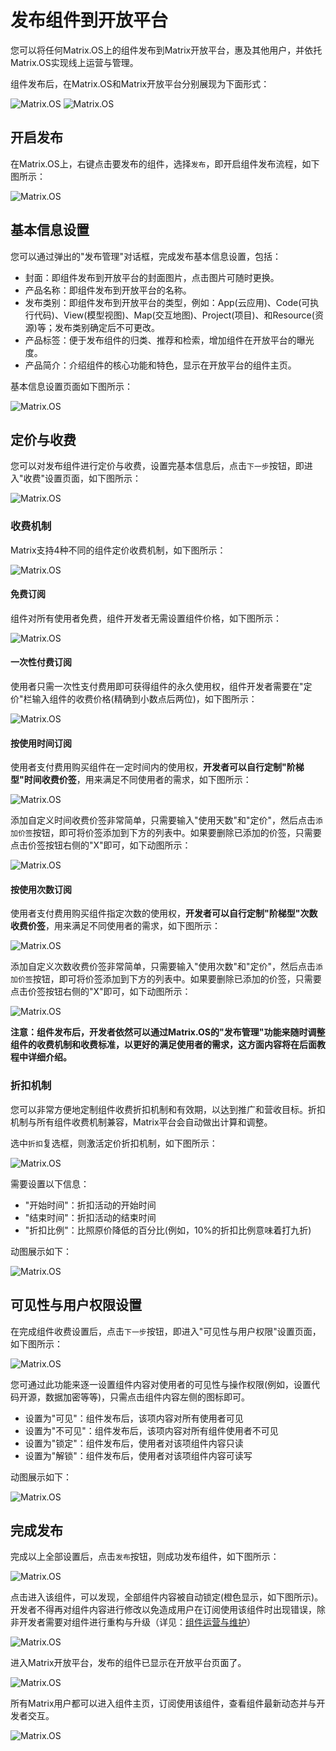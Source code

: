 # 发布组件到开放平台

您可以将任何Matrix.OS上的组件发布到Matrix开放平台，惠及其他用户，并依托Matrix.OS实现线上运营与管理。

组件发布后，在Matrix.OS和Matrix开放平台分别展现为下面形式：

![Matrix.OS](../../../../media/os/com/releasedcom1.png "Matrix.OS上显示的已发布组件")
![Matrix.OS](../../../../media/os/com/releasedcom2.png "Matrix开放平台中显示的已发布组件")

## 开启发布

在Matrix.OS上，右键点击要发布的组件，选择`发布`，即开启组件发布流程，如下图所示：

![Matrix.OS](../../../../media/os/com/startrelease.png "开启组件发布")

## 基本信息设置

您可以通过弹出的"发布管理"对话框，完成发布基本信息设置，包括：

* 封面：即组件发布到开放平台的封面图片，点击图片可随时更换。
* 产品名称：即组件发布到开放平台的名称。
* 发布类别：即组件发布到开放平台的类型，例如：App(云应用)、Code(可执行代码)、View(模型视图)、Map(交互地图)、Project(项目)、和Resource(资源)等；发布类别确定后不可更改。
* 产品标签：便于发布组件的归类、推荐和检索，增加组件在开放平台的曝光度。
* 产品简介：介绍组件的核心功能和特色，显示在开放平台的组件主页。

基本信息设置页面如下图所示：

![Matrix.OS](../../../../media/os/com/releasebasic.png "发布基本信息设置")

## 定价与收费

您可以对发布组件进行定价与收费，设置完基本信息后，点击`下一步`按钮，即进入"收费"设置页面，如下图所示：

![Matrix.OS](../../../../media/os/com/pricinglanding.png "收费设置页面")

### 收费机制

Matrix支持4种不同的组件定价收费机制，如下图所示：

![Matrix.OS](../../../../media/os/com/pricingrule.png "收费机制")

#### 免费订阅

组件对所有使用者免费，组件开发者无需设置组件价格，如下图所示：

![Matrix.OS](../../../../media/os/com/pricingfree.png "免费订阅")

#### 一次性付费订阅

使用者只需一次性支付费用即可获得组件的永久使用权，组件开发者需要在"定价"栏输入组件的收费价格(精确到小数点后两位)，如下图所示：

![Matrix.OS](../../../../media/os/com/pricingonetime.png "一次性付费订阅")

#### 按使用时间订阅

使用者支付费用购买组件在一定时间内的使用权，**开发者可以自行定制"阶梯型"时间收费价签**，用来满足不同使用者的需求，如下图所示：

![Matrix.OS](../../../../media/os/com/pricingbytime.png "按使用时间订阅")

添加自定义时间收费价签非常简单，只需要输入"使用天数"和"定价"，然后点击`添加价签`按钮，即可将价签添加到下方的列表中。如果要删除已添加的价签，只需要点击价签按钮右侧的"X"即可，如下动图所示：

![Matrix.OS](../../../../media/os/com/pricingbytime.gif "时间收费价签定制")

#### 按使用次数订阅

使用者支付费用购买组件指定次数的使用权，**开发者可以自行定制"阶梯型"次数收费价签**，用来满足不同使用者的需求，如下图所示：

![Matrix.OS](../../../../media/os/com/pricingbyusage.png "按使用次数订阅")

添加自定义次数收费价签非常简单，只需要输入"使用次数"和"定价"，然后点击`添加价签`按钮，即可将价签添加到下方的列表中。如果要删除已添加的价签，只需要点击价签按钮右侧的"X"即可，如下动图所示：

![Matrix.OS](../../../../media/os/com/pricingbyusage.gif "次数收费价签定制")

**注意：组件发布后，开发者依然可以通过Matrix.OS的"发布管理"功能来随时调整组件的收费机制和收费标准，以更好的满足使用者的需求，这方面内容将在后面教程中详细介绍。**

### 折扣机制

您可以非常方便地定制组件收费折扣机制和有效期，以达到推广和营收目标。折扣机制与所有组件收费机制兼容，Matrix平台会自动做出计算和调整。

选中`折扣`复选框，则激活定价折扣机制，如下图所示：

![Matrix.OS](../../../../media/os/com/pricingdiscount.png "折扣机制")

需要设置以下信息：

* "开始时间"：折扣活动的开始时间
* "结束时间"：折扣活动的结束时间
* "折扣比例"：比照原价降低的百分比(例如，10%的折扣比例意味着打九折)

动图展示如下：

![Matrix.OS](../../../../media/os/com/pricingdiscount.gif "折扣机制")

## 可见性与用户权限设置

在完成组件收费设置后，点击`下一步`按钮，即进入"可见性与用户权限"设置页面，如下图所示：

![Matrix.OS](../../../../media/os/com/visibility.png "可见性与用户权限设置页面")

您可通过此功能来逐一设置组件内容对使用者的可见性与操作权限(例如，设置代码开源，数据加密等等)，只需点击组件内容左侧的图标即可。

* 设置为"可见"：组件发布后，该项内容对所有使用者可见
* 设置为"不可见"：组件发布后，该项内容对所有组件使用者不可见
* 设置为"锁定"：组件发布后，使用者对该项组件内容只读
* 设置为"解锁"：组件发布后，使用者对该项组件内容可读写

动图展示如下：

![Matrix.OS](../../../../media/os/com/visibility.gif "可见性与用户权限设置")

## 完成发布

完成以上全部设置后，点击`发布`按钮，则成功发布组件，如下图所示：

![Matrix.OS](../../../../media/os/com/finishrelease1.png "完成组件发布")

点击进入该组件，可以发现，全部组件内容被自动锁定(橙色显示，如下图所示)。开发者不得再对组件内容进行修改以免造成用户在订阅使用该组件时出现错误，除非开发者需要对组件进行重构与升级（详见：[组件运营与维护](zh-cn/userguide/os/com/maintain.md)）

![Matrix.OS](../../../../media/os/com/releaselock.png "组件发布后内容锁定")

进入Matrix开放平台，发布的组件已显示在开放平台页面了。

![Matrix.OS](../../../../media/os/com/finishrelease2.png "组件发布到开放平台")

所有Matrix用户都可以进入组件主页，订阅使用该组件，查看组件最新动态并与开发者交互。

![Matrix.OS](../../../../media/os/com/finishrelease3.png "组件主页")